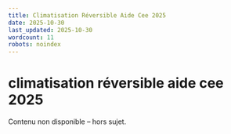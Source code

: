 ```yaml
---
title: Climatisation Réversible Aide Cee 2025
date: 2025-10-30
last_updated: 2025-10-30
wordcount: 11
robots: noindex
---
```


# climatisation réversible aide cee 2025

Contenu non disponible – hors sujet.